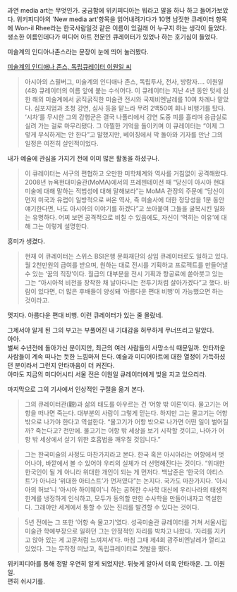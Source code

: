 과연 media art는 무엇인가. 궁금함에 위키피디아는 뭐라고 말을 하나 하고 들어가보았다.
위키피디아의 'New media art'항목을 읽어내려가다가 10명 남짓한 큐레이터 항목에 Won-il Rhee라는 한국사람일것 같은 이름이 있길래 어 누구지 하는 생각이 들었다.
생소한 이름인데다가 미디어 아트 전문인 큐레이터가 있었나 하는 호기심이 들었다.  

미술계의 인디아나존스라는 문장이 눈에 띄어 눌러봤다.

  [미술계의 인디애나 존스, 독립큐레이터 이원일 씨](http://www.korea.kr/gonggam/newsView.do?newsId=148683452)

>아시아의 스필버그, 미술계의 인디애나 존스, 독립투사, 전사, 방랑자…. 이원일(48) 큐레이터의 이름 앞에 붙는 수식어다.
이 큐레이터는 지난 4년 동안 텃세 심한 해외 미술계에서 굵직굵직한 미술관 전시와 국제비엔날레를 10여 차례나 맡았다. 심포지엄과 초청 강연, 심사 등을 맡느라 무려 2백50여 회나 비행기를 탔다. ‘시차’를 무시한 그의 강행군은 결국 나폴리에서 강연 도중 피를 흘리며 응급실로 실려 가는 걸로 마무리됐다. 그 아찔한 기억을 돌이키며 이 큐레이터는 “이제 그렇게 무식하게는 안 한다”고 말했지만, 베이징에서 막 돌아와 기자를 만난 그의 일정은 여전히 살인적이었다.

내가 예술에 관심을 가지기 전에 이미 많은 활동을 하셨구나.

> 이 큐레이터는 서구의 편협하고 오만한 미학체계와 역사를 거침없이 공격해왔다. 2008년 뉴욕현대미술관(MoMA)에서의 프레젠테이션 때 “당신이 아시아 현대미술에 대해 말하는 적법성에 대해 말해보라”는 MoMA 관장의 주문에 “당신이 먼저 미국과 유럽이 일방적으로 써온 역사, 즉 미술사에 대한 정당성을 1분 동안 얘기한다면, 나도 아시아의 이야기를 하겠다”고 쏘아붙여 그들을 굴복시킨 일화는 유명하다. 어찌 보면 공격적으로 비칠 수 있음에도, 자신이 ‘먹히는 이유’에 대해 그는 이렇게 설명한다.

흥미가 생겼다.

> 현재 이 큐레이터는 스위스 BSI은행 문화재단의 상임 큐레이터로도 일하고 있다. 월 2천만원의 급여를 받으며, 원하는 대로 전시를 기획하고 프로젝트를 만들어낼 수 있는 ‘꿈의 직장’이다. 월급의 대부분을 전시 기획과 항공료에 쏟아붓고 있는 그는 “아시아적 비전을 장착한 채 날아다니는 전투기처럼 살아가겠다”고 했다. 바람이 있다면, 더 많은 후배들이 양성돼 ‘아름다운 편대 비행’이 가능했으면 하는 것이라고.

멋지다. 아름다운 편대 비행. 이런 큐레이터가 있는 줄 몰랐네.  


그제서야 알게 된 그의 부고는 부풀어진 내 기대감을 허무하게 무너뜨리고 말았다.  
아아.  
벌써 수년전에 돌아가신 분이지만, 최근의 여러 사람들의 사망소식 때문일까. 안타까운 사람들이 계속 떠나는 듯한 느낌마저 든다. 예술과 미디어아트에 대한 열정이 가득하셨던 분이라서 그런지 안타까움이 더 커진다.  
아마도 지금의 미디어시티 서울 전은 이원일 큐레이터에게 빚을 지고 있으리라.  

마지막으로 그의 기사에서 인상적인 구절을 옮겨 본다.

> 그의 큐레이터관(觀)과 삶의 태도를 아우르는 건 ‘어항 밖 이론’이다. 물고기는 어항을 떠나면 죽는다. 대부분의 사람이 그렇게 믿는다. 하지만 그는 물고기는 어항 밖으로 나가야 한다고 역설한다. “물고기가 어항 밖으로 나가면 어떤 일이 벌어질까? 죽는다고? 천만에. 물고기는 어항 밖 세상을 보기 시작할 것이고, 나아가 어항 밖 세상에서 살기 위한 호흡법을 깨우칠 것입니다.”  

> 그는 한국미술의 사정도 마찬가지라고 본다. 한국 혹은 아시아라는 어항에서 벗어나야, 바깥에서 볼 수 있어야 우리의 실체가 더 선명해진다는 것이다. “위대한 한국인이 될 게 아니라 위대한 개인이 되는 게 먼저다. 백남준은 ‘한국의 아티스트’가 아니라 ‘위대한 아티스트’가 먼저였다”는 논지다. 국가도 마찬가지다. ‘아시아의 허브’니 ‘아시아 하이웨이’니 하는 공허한 수사학 대신에 우리나라의 태생적 한계를 냉정하게 인식하고, 모두가 동의할 만한 수사학을 만들어내자고 역설한다. 그래야만 세계에서 통할 수 있는 진리를 발견할 수 있다는 것이다.

> 5년 전에는 그 또한 ‘어항 속 물고기’였다. 성곡미술관 큐레이터를 거쳐 서울시립미술관 학예부장으로 일하던 그는 안정적인 자리를 박차고 나왔다. ‘자리를 지키고 앉아 있는 게 고문처럼 느껴져서’다. 마침 그때 제4회 광주비엔날레가 열리고 있었다. 그는 무작정 떠났고, 독립큐레이터로 첫발을 뗐다.

위키피디아를 통해 정말 우연히 알게 되었지만. 뒤늦게 알아서 더욱 안타까운. 그. 이원일.  
편히 쉬시기를.
